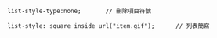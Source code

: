 ```
list-style-type:none;		// 刪除項目符號
```

```
list-style: square inside url("item.gif");		// 列表簡寫
```